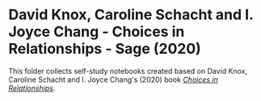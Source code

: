 # David Knox, Caroline Schacht and I. Joyce Chang - Choices in Relationships - Sage (2020)

This folder collects self-study notebooks created based on David Knox, Caroline Schacht and I. Joyce Chang's (2020) book [*Choices in Relationships*](https://edge.sagepub.com/knox13e).